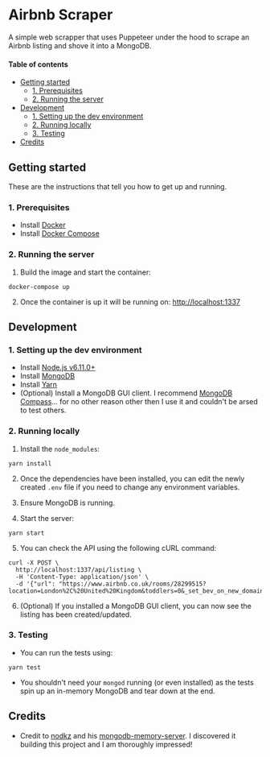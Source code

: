 # Airbnb Scraper

A simple web scrapper that uses Puppeteer under the hood to scrape an Airbnb listing and shove it into a MongoDB.

#### Table of contents

* [Getting started](#getting-started)
    * [1. Prerequisites](#1-prerequisites)
    * [2. Running the server](#2-running-the-server)
* [Development](#development)
    * [1. Setting up the dev environment](#1-setting-up-the-dev-environment)
    * [2. Running locally](#2-running-locally)
    * [3. Testing](#3-testing)
* [Credits](#credits)
    
## Getting started

These are the instructions that tell you how to get up and running.

### 1. Prerequisites

* Install [Docker](https://docs.docker.com/install/)
* Install [Docker Compose](https://docs.docker.com/compose/install/)

### 2. Running the server

1. Build the image and start the container:

```shell script
docker-compose up
```

2. Once the container is up it will be running on: [http://localhost:1337](http://localhost:1337)

## Development

### 1. Setting up the dev environment

* Install [Node.js v6.11.0+](https://nodejs.org/en/)
* Install [MongoDB](https://www.mongodb.com/download-center/community)
* Install [Yarn](https://yarnpkg.com/lang/en/docs/install)
* (Optional) Install a MongoDB GUI client. I recommend [MongoDB Compass](https://www.mongodb.com/download-center/compass)... for no other reason other then I use it and couldn't be arsed to test others.

### 2. Running locally

1. Install the `node_modules`:
```shell script
yarn install
```

2. Once the dependencies have been installed, you can edit the newly created `.env` file if you need to change any environment variables.

3. Ensure MongoDB is running.

4. Start the server:
```shell script
yarn start
```

5. You can check the API using the following cURL command:
```shell script
curl -X POST \
  http://localhost:1337/api/listing \
  -H 'Content-Type: application/json' \
  -d '{"url": "https://www.airbnb.co.uk/rooms/28299515?location=London%2C%20United%20Kingdom&toddlers=0&_set_bev_on_new_domain=1572300146_ZKC6996OiM8G0CT3&source_impression_id=p3_1572300147_bRb1KSr%2FXjuPRPDg&guests=1&adults=1"}'
```

6. (Optional) If you installed a MongoDB GUI client, you can now see the listing has been created/updated. 

### 3. Testing

* You can run the tests using:
```shell script
yarn test
```

* You shouldn't need your `mongod` running (or even installed) as the tests spin up an in-memory MongoDB and tear down at the end.

## Credits

* Credit to [nodkz](https://github.com/nodkz) and his [mongodb-memory-server](https://github.com/nodkz/mongodb-memory-server). I discovered it building this project and I am thoroughly impressed!
